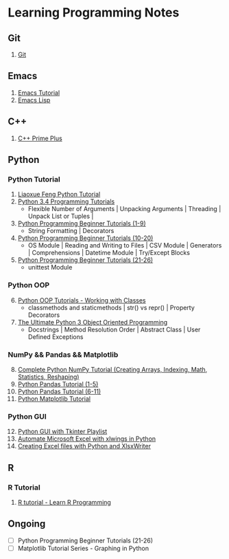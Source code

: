 # Learning Programming Notes
## Git
1. [Git](https://github.com/AdamYuWen/LearningProgramming/blob/master/git.md)
## Emacs
1. [Emacs Tutorial](https://github.com/AdamYuWen/LearningProgramming/blob/master/emacs_tutorial.md)
2. [Emacs Lisp](https://learnxinyminutes.com/docs/elisp/)
## C++
1. [C++ Prime Plus](https://github.com/AdamYuWen/CPP_Primer_Plus)
## Python
### Python Tutorial
1. [Liaoxue Feng Python Tutorial](https://github.com/AdamYuWen/LearningProgramming/blob/master/Python/Liaoxue%20Feng%20Python%20Tutorial%20Exercises.ipynb)
2. [Python 3.4 Programming Tutorials](https://github.com/AdamYuWen/LearningProgramming/blob/master/Python/Python%203.4%20Programming%20Tutorials.ipynb)
	- Flexible Number of Arguments | Unpacking Arguments | Threading | Unpack List or Tuples | 
3. [Python Programming Beginner Tutorials (1-9)](https://github.com/AdamYuWen/LearningProgramming/blob/master/Python/Python%20Programming%20Beginner%20Tutorials%20(1-9).ipynb)
	- String Formatting | Decorators
4. [Python Programming Beginner Tutorials (10-20)](https://github.com/AdamYuWen/LearningProgramming/blob/master/Python/Python%20Programming%20Beginner%20Tutorials%20(10-20).ipynb)
	- OS Module | Reading and Writing to Files | CSV Module | Generators | Comprehensions | Datetime Module | Try/Except Blocks
5. [Python Programming Beginner Tutorials (21-26)](https://github.com/AdamYuWen/LearningProgramming/blob/master/Python/Python%20Programming%20Beginner%20Tutorials%20(21-26).ipynb)
	- unittest Module
### Python OOP
6. [Python OOP Tutorials - Working with Classes](https://github.com/AdamYuWen/LearningProgramming/blob/master/Python/Python%20OOP%20Tutorials%20-%20Working%20with%20Classes.ipynb)
	- classmethods and staticmethods | str() vs repr() | Property Decorators
7. [The Ultimate Python 3 Object Oriented Programming](https://github.com/AdamYuWen/LearningProgramming/blob/master/Python/The%20Ultimate%20Python%203%20Object%20Oriented%20Programming.ipynb)
	- Docstrings | Method Resolution Order | Abstract Class | User Defined Exceptions
### NumPy && Pandas && Matplotlib
8. [Complete Python NumPy Tutorial (Creating Arrays, Indexing, Math, Statistics, Reshaping)](https://github.com/AdamYuWen/LearningProgramming/blob/master/Python/Complete%20Python%20NumPy%20Tutorial%20(Creating%20Arrays%2C%20Indexing%2C%20Math%2C%20Statistics%2C%20Reshaping).ipynb)
9. [Python Pandas Tutorial (1-5)](https://github.com/AdamYuWen/LearningProgramming/blob/master/Python/Python%20Pandas%20Tutorial%20(1-5).ipynb)
10. [Python Pandas Tutorial (6-11)](https://github.com/AdamYuWen/LearningProgramming/blob/master/Python/Python%20Pandas%20Tutorial%20(6-11).ipynb)
11. [Python Matplotlib Tutorial](https://github.com/AdamYuWen/LearningProgramming/blob/master/Python/Python%20Matplotlib%20Tutorial.ipynb)
### Python GUI
12. [Python GUI with Tkinter Playlist](https://github.com/AdamYuWen/LearningProgramming/blob/master/Python/Python%20GUI%20with%20Tkinter%20Playlist.ipynb)
13. [Automate Microsoft Excel with xlwings in Python](https://github.com/AdamYuWen/LearningProgramming/blob/master/Python/Automate%20Microsoft%20Excel%20with%20xlwings%20in%20Python.ipynb)
14. [Creating Excel files with Python and XlsxWriter](https://github.com/AdamYuWen/LearningProgramming/blob/master/Python/XlsxWriter.pdf)
## R
### R Tutorial
1. [R tutorial - Learn R Programming](https://github.com/AdamYuWen/LearningProgramming/blob/master/R/R%20tutorial%20-%20Learn%20R%20Programming.ipynb)
## Ongoing
- [ ] Python Programming Beginner Tutorials (21-26)
- [ ] Matplotlib Tutorial Series - Graphing in Python